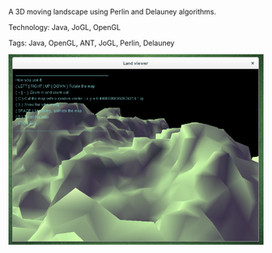A 3D moving landscape using Perlin and Delauney algorithms.

Technology: Java, JoGL, OpenGL

Tags: Java, OpenGL, ANT, JoGL, Perlin, Delauney

<img src="https://raw.githubusercontent.com/yoeo/3d-moving-landscape/master/landscape.png" />
